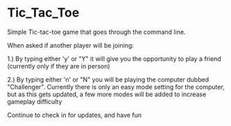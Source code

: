 # Tic_Tac_Toe


Simple Tic-tac-toe game that goes through the command line.

When asked if another player will be joining: 

1.) By typing either 'y' or "Y" it will give you the opportunity to play a friend (currently only if they are in person)

2.) By typing either 'n' or "N" you will be playing the computer dubbed "Challenger". Currently there is only an easy mode setting for the computer, but as this gets
updated, a few more modes will be added to increase gameplay difficulty

Continue to check in for updates, and have fun
